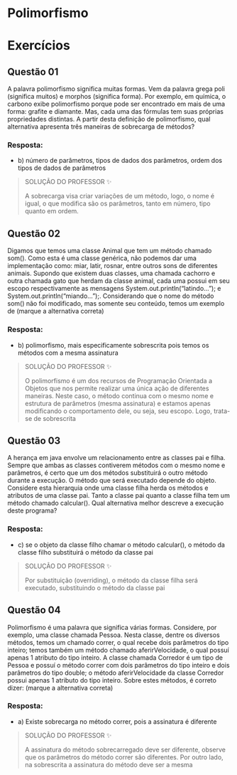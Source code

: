 # Polimorfismo

# Exercícios


## Questão 01
A palavra polimorfismo significa muitas formas. Vem da palavra grega poli (significa muitos) e morphos (significa forma). Por exemplo, em química, o carbono exibe polimorfismo porque pode ser encontrado em mais de uma forma: grafite e diamante. Mas, cada uma das fórmulas tem suas próprias propriedades distintas.
A partir desta definição de polimorfismo, qual alternativa apresenta três maneiras de sobrecarga de métodos?

### Resposta:
- b) número de parâmetros, tipos de dados dos parâmetros, ordem dos tipos de dados de parâmetros

> SOLUÇÃO DO PROFESSOR ✨
>
> A sobrecarga visa criar variações de um método, logo, o nome é igual, o que modifica são os parâmetros, tanto em número, tipo quanto em ordem.


## Questão 02
Digamos que temos uma classe Animal que tem um método chamado som(). Como esta é uma classe genérica, não podemos dar uma implementação como: miar, latir, rosnar, entre outros sons de diferentes animais. Supondo que existem duas classes, uma chamada cachorro e outra chamada gato que herdam da classe animal, cada uma possui em seu escopo respectivamente as mensagens System.out.println(“latindo…”); e System.out.println(“miando…”);. Considerando que o nome do método som() não foi modificado, mas somente seu conteúdo, temos um exemplo de (marque a alternativa correta)

### Resposta:
- b) polimorfismo, mais especificamente sobrescrita pois temos os métodos com a mesma assinatura

> SOLUÇÃO DO PROFESSOR ✨
>
> O polimorfismo é um dos recursos de Programação Orientada a Objetos que nos permite realizar uma única ação de diferentes maneiras. Neste caso, o método continua com o mesmo nome e estrutura de parâmetros (mesma assinatura) e estamos apenas modificando o comportamento dele, ou seja, seu escopo. Logo, trata-se de sobrescrita


## Questão 03
A herança em java envolve um relacionamento entre as classes pai e filha. Sempre que ambas as classes contiverem métodos com o mesmo nome e parâmetros, é certo que um dos métodos substituirá o outro método durante a execução. O método que será executado depende do objeto.
Considere esta hierarquia onde uma classe filha herda os métodos e atributos de uma classe pai. Tanto a classe pai quanto a classe filha tem um método chamado calcular(). Qual alternativa melhor descreve a execução deste programa?

### Resposta:
- c) se o objeto da classe filho chamar o método calcular(), o método da classe filho substituirá o método da classe pai

> SOLUÇÃO DO PROFESSOR ✨
>
> Por substituição (overriding), o método da classe filha será executado, substituindo o método da classe pai


## Questão 04
Polimorfismo é uma palavra que significa várias formas. Considere, por exemplo, uma classe chamada Pessoa. Nesta classe, dentre os diversos métodos, temos um chamado correr, o qual recebe dois parâmetros do tipo inteiro; temos também um método chamado aferirVelocidade, o qual possuí apenas 1 atributo do tipo inteiro. A classe chamada Corredor é um tipo de Pessoa e possuí o método correr com dois parâmetros do tipo inteiro e dois parâmetros do tipo double; o método aferirVelocidade da classe Corredor possui apenas 1 atributo do tipo inteiro. Sobre estes métodos, é correto dizer: (marque a alternativa correta)

### Resposta:
- a) Existe sobrecarga no método correr, pois a assinatura é diferente

> SOLUÇÃO DO PROFESSOR ✨
>
> A assinatura do método sobrecarregado deve ser diferente, observe que os parâmetros do método correr são diferentes. Por outro lado, na sobrescrita a assinatura do método deve ser a mesma

